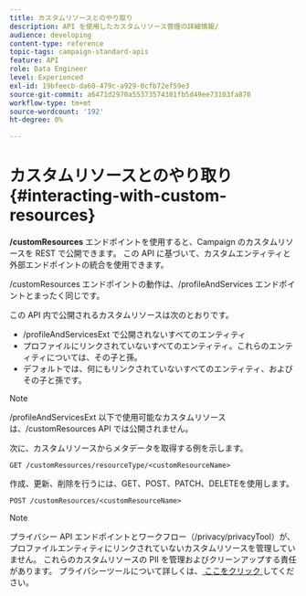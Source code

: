 ```yaml
---
title: カスタムリソースとのやり取り
description: API を使用したカスタムリソース管理の詳細情報/
audience: developing
content-type: reference
topic-tags: campaign-standard-apis
feature: API
role: Data Engineer
level: Experienced
exl-id: 19bfeecb-da60-479c-a929-0cfb72ef59e3
source-git-commit: a6471d2970a55373574301fb5d49ee73103fa870
workflow-type: tm+mt
source-wordcount: '192'
ht-degree: 0%

---
```


# カスタムリソースとのやり取り {#interacting-with-custom-resources}

**/customResources** エンドポイントを使用すると、Campaign のカスタムリソースを REST で公開できます。 この API に基づいて、カスタムエンティティと外部エンドポイントの統合を使用できます。

/customResources エンドポイントの動作は、/profileAndServices エンドポイントとまったく同じです。

この API 内で公開されるカスタムリソースは次のとおりです。

* /profileAndServicesExt で公開されないすべてのエンティティ
* プロファイルにリンクされていないすべてのエンティティ。これらのエンティティについては、その子と孫。
* デフォルトでは、何にもリンクされていないすべてのエンティティ、およびその子と孫です。

>[!NOTE]
>/profileAndServicesExt 以下で使用可能なカスタムリソースは、/customResources API では公開されません。


次に、カスタムリソースからメタデータを取得する例を示します。

```
GET /customResources/resourceType/<customResourceName>
```

作成、更新、削除を行うには、GET、POST、PATCH、DELETEを使用します。

```
POST /customResources/<customResourceName>
```

>[!NOTE]
>プライバシー API エンドポイントとワークフロー（/privacy/privacyTool）が、プロファイルエンティティにリンクされていないカスタムリソースを管理していません。
>これらのカスタムリソースの PII を管理およびクリーンアップする責任があります。 プライバシーツールについて詳しくは、[ ここをクリック ](../../api/using/creating-a-privacy-request.md) してください。
